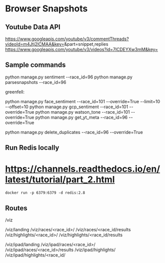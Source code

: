 # Browser Snapshots

## Youtube Data API

https://www.googleapis.com/youtube/v3/commentThreads?videoId=m4Jtj2lCMAA&key=<KEY>&part=snippet,replies
https://www.googleapis.com/youtube/v3/videos?id=7lCDEYXw3mM&key=

## Sample commands

python manage.py sentiment --race_id=96
python manage.py parsesnapshots --race_id=96

greenfell:

python manage.py face_sentiment --race_id=101 --override=True --limit=10 --offset=10
python manage.py gcp_sentiment --race_id=101 --override=True
python manage.py watson_tone --race_id=101 --override=True
python manage.py get_yt_meta --race_id=96 --override=True

python manage.py delete_duplicates --race_id=96 --override=True


## Run Redis locally

# https://channels.readthedocs.io/en/latest/tutorial/part_2.html
```docker run -p 6379:6379 -d redis:2.8```

## Routes

/viz

/viz/landing
/viz/races/<race_id>/
/viz/races/<race_id/results
/viz/highlights/<race_id>/
/viz/highlights/<race_id/results


/viz/ipad/landing
/viz/ipad/races/<race_id>/
/viz/ipad/races/<race_id>/results
/viz/ipad/highlights/
/viz/ipad/highlights/<race_id/
